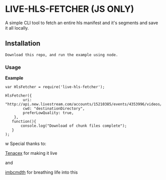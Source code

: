 # LIVE-HLS-FETCHER (JS ONLY)

A simple CLI tool to fetch an entire hls manifest and it's segments and save it all locally.

## Installation

``` 
Download this repo, and run the example using node.
```

### Usage

**Example**
    
    var HlsFetcher = require('live-hls-fetcher');

	HlsFetcher({
		    uri: "http://api.new.livestream.com/accounts/15210385/events/4353996/videos/113444715.m3u8",
		    cwd: "destinationDirectory",
		    preferLowQuality: true,
	    }, 
	   function(){
    	   console.log("Download of chunk files complete");
	   }
	);


w
Special thanks to:

 [Tenacex](https://github.com/tenacex) for making it live

and 

[imbcmdth](https://github.com/imbcmdth) for breathing life into this 

